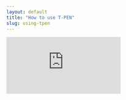 ```yaml
---
layout: default
title: "How to use T-PEN"
slug: using-tpen
---
```


<div style="overflow: hidden">
<div class="video">
<iframe allow="accelerometer; autoplay; encrypted-media; gyroscope; picture-in-picture" allowfullscreen="" frameborder="0" src="https://www.youtube.com/embed/56CLCUjZUyM"></iframe></div>
</div>
